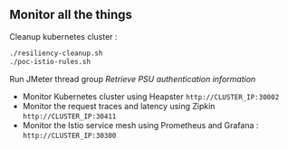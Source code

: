 ## Monitor all the things

Cleanup kubernetes cluster :

```bash
./resiliency-cleanup.sh
./poc-istio-rules.sh
```

Run JMeter thread group *Retrieve PSU authentication information* 

* Monitor Kubernetes cluster using Heapster ```http://CLUSTER_IP:30002```
* Monitor the request traces and latency using Zipkin ```http://CLUSTER_IP:30411```
* Monitor the Istio service mesh using Prometheus and Grafana : ```http://CLUSTER_IP:30300```
